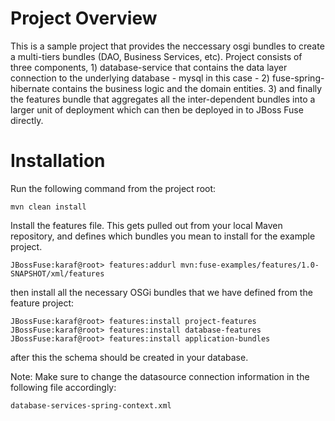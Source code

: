 Project Overview
=====================
This is a sample project that provides the neccessary osgi bundles to create a multi-tiers bundles (DAO, Business Services, etc). Project consists of three components, 1) database-service that contains the data layer connection to the underlying database - mysql in this case - 2) fuse-spring-hibernate contains the business logic and the domain entities. 3) and finally the features bundle that aggregates all the inter-dependent bundles into a larger unit of deployment which can then be deployed in to JBoss Fuse directly.  


Installation
============

Run the following command from the project root:

	mvn clean install

Install the features file. This gets pulled out from your local Maven repository, and defines which bundles you mean to install for the example project.

	JBossFuse:karaf@root> features:addurl mvn:fuse-examples/features/1.0-SNAPSHOT/xml/features

then install all the necessary OSGi bundles that we have defined from the feature project:

	JBossFuse:karaf@root> features:install project-features
	JBossFuse:karaf@root> features:install database-features
	JBossFuse:karaf@root> features:install application-bundles
	
after this the schema should be created in your database. 

Note: Make sure to change the datasource connection information in the following file accordingly:

	database-services-spring-context.xml
